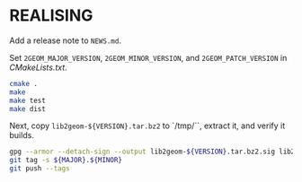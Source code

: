 # REALISING
Add a release note to `NEWS.md`.

Set `2GEOM_MAJOR_VERSION`, `2GEOM_MINOR_VERSION`, and `2GEOM_PATCH_VERSION` in
*CMakeLists.txt*.

```bash
cmake .
make
make test
make dist
```

Next, copy `lib2geom-${VERSION}.tar.bz2` to `/tmp/``, extract it, and verify
it builds.

```bash
gpg --armor --detach-sign --output lib2geom-${VERSION}.tar.bz2.sig lib2geom-${VERSION}.tar.bz2
git tag -s ${MAJOR}.${MINOR}
git push --tags
```
